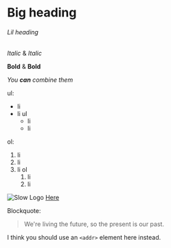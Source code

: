 # Big heading
###### Lil heading

*Italic* & _Italic_

**Bold** & __Bold__

_You **can** combine them_

ul:
* li
* li ul
  * li
  * li

ol:
1. li
1. li
1. li ol
   1. li
   1. li

![Slow Logo](/images/giphy-tumblr.gif)
[Here](https://chpmnrssll.github.io/)

Blockquote:
> We're living the future, so the present is our past.

I think you should use an `<addr>` element here instead.
